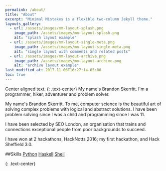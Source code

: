 ```yaml
---
permalink: /about/
title: "About"
excerpt: "Minimal Mistakes is a flexible two-column Jekyll theme."
layouts_gallery:
  - url: /assets/images/mm-layout-splash.png
    image_path: /assets/images/mm-layout-splash.png
    alt: "splash layout example"
  - url: /assets/images/mm-layout-single-meta.png
    image_path: /assets/images/mm-layout-single-meta.png
    alt: "single layout with comments and related posts"
  - url: /assets/images/mm-layout-archive.png
    image_path: /assets/images/mm-layout-archive.png
    alt: "archive layout example"
last_modified_at: 2017-11-06T16:27:14-05:00
toc: true
---
```

Center aligned text.
{: .text-center}
My name's Brandon Skerritt. I'm a programmer, hiker, adventurer and problem solver.

My name's Brandon Skerritt.
To me, computer science is the beautiful art of solving complex problems with logical and abstract solutions. I have been problem solving since I was a child and programming since I was 11.

I have been selected by SEO London, an organisation that trains and connections exceptional people from poor backgrounds to succeed.

I have won at 2 hackathons, HackNotts 2016; my first hackathon, and Hack Sheffield 3.0.

##Skills
<a href="#" class="btn btn--primary">Python</a>
<a href="#" class="btn btn--primary">Haskell</a>
<a href="#" class="btn btn--primary">Shell</a>




{: .text-center}
